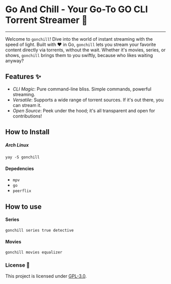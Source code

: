 
# Go And Chill - Your Go-To GO CLI Torrent Streamer 🚀
_________________________________________________________


Welcome to `gonchill`! Dive into the world of instant streaming with the speed of light. Built with ❤️ in Go, `gonchill` lets you stream your favorite content directly via torrents, without the wait. Whether it's movies, series, or shows, `gonchill` brings them to you swiftly, because who likes waiting anyway?

## Features ✨
- _CLI Magic_: Pure command-line bliss. Simple commands, powerful streaming.
- _Versatile_: Supports a wide range of torrent sources. If it's out there, you can stream it.
- _Open Source_: Peek under the hood; it's all transparent and open for contributions!

## How to Install
##### Arch Linux
```yay -S gonchill```

#### Depedencies
- `mpv`
- `go`
- `peerflix`

## How to use
#### Series
```gonchill series true detective```

#### Movies
```gonchill movies equalizer```

### License 📜
This project is licensed under [GPL-3.0](https://raw.githubusercontent.com/Illumina/licenses/master/gpl-3.0.txt).
